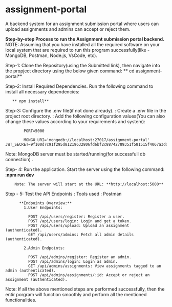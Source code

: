 # assignment-portal
A backend system for an assignment submission portal where users can upload assignments and admins can accept or reject them.

**Step-by-step Process to run the Assignment submission portal backend.**
NOTE: Assuming that you have installed all the required software on your local system that are required to run this program successfully(like - MongoDB, Postman, Node.js, VsCode, etc).

Step-1: Clone the Repository(using the Submitted link), then navigate into the propject directory using the below given command:
     ** cd assignment-portal**

Step-2: Install Required Dependencies.
        Run the following command to install all necessary dependencies:

       ** npm install**

Step-3: Configure the .env file(if not done already).
        : Create a .env file in the project root directory.
        : Add the following configuration values(You can also change these values according to your requirements and system):

            PORT=5000

            MONGO_URI='mongodb://localhost:27017/assignment-portal'
    JWT_SECRET=9f100d7c91f295d81219632806fd6bf2c88742789351f581515f4067a3dd720124a757eba13d8d79bfa430a5aa59606c3be2319ad845992f8c462db8e4131eb9

Note: MongoDB server must be started/running(for successfull db connection) .

Step- 4: Run the application.
        Start the server using the following command:
        :**npm run dev**

        Note: The server will start at the URL: **http://localhost:5000**

Step - 5: Test the API Endpoints : 
          Tools used : Postman

          **Endpoints Overview:**
            1.User Endpoints:

              POST /api/users/register: Register a user.
              POST /api/users/login: Login and get a token.
              POST /api/users/upload: Upload an assignment (authenticated).
              GET /api/users/admins: Fetch all admin details (authenticated).

            2.Admin Endpoints:

              POST /api/admins/register: Register an admin.
              POST /api/admins/login: Login as admin.
              GET /api/admins/assignments: View assignments tagged to an admin (authenticated).
              POST /api/admins/assignments/:id: Accept or reject an assignment (authenticated).


Note: If all the above mentioned steps are performed successfully, then the entir porgram will function smoothly and perform all the mentioned functionalities. 
